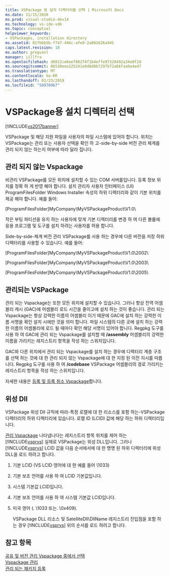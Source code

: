 ```yaml
---
title: VSPackage 용 설치 디렉터리를 선택 | Microsoft Docs
ms.date: 11/15/2016
ms.prod: visual-studio-dev14
ms.technology: vs-ide-sdk
ms.topic: conceptual
helpviewer_keywords:
- VSPackages, installation directory
ms.assetid: 01fbbb5b-f747-446c-afe0-2a081626a945
caps.latest.revision: 18
ms.author: gregvanl
manager: jillfra
ms.openlocfilehash: d8812ce6eef882f4f1b4effe97320492a34e0f2d
ms.sourcegitcommit: 8b538eea125241e9d6d8b7297b72a66faa9a4a47
ms.translationtype: MT
ms.contentlocale: ko-KR
ms.lasthandoff: 01/23/2019
ms.locfileid: "58970967"
---
```

# <a name="choosing-the-installation-directory-for-a-vspackage"></a>VSPackage용 설치 디렉터리 선택
[!INCLUDE[vs2017banner](../../includes/vs2017banner.md)]

VSPackage 및 해당 지원 파일을 사용자의 파일 시스템에 있어야 합니다. 위치는 VSPackage는 관리 또는 사용자 선택을 확인 하 고-side-by-side 버전 관리 체계를 관리 되지 않는 하는지 여부에 따라 달라 집니다.  
  
## <a name="unmanaged-vspackages"></a>관리 되지 않는 Vspackage  
 비관리 VSPackage를 모든 위치에 설치할 수 있는 COM 서버를입니다. 등록 정보 위치를 정확 하 게 반영 해야 합니다. 설치 관리자 사용자 인터페이스 (UI) ProgramFilesFolder Windows Installer 속성의 하위 디렉터리와 같이 기본 위치를 제공 해야 합니다. 예를 들어:  
  
 [ProgramFilesFolder]MyCompany\MyVSPackageProduct\V1.0\  
  
 작은 부팅 파티션을 유지 하는 사용자에 맞게 기본 디렉터리를 변경 하 여 다른 볼륨에 응용 프로그램 및 도구를 설치 하려는 사용자를 허용 합니다.  
  
 Side-by-side-체계 버전 관리 VSPackage를 사용 하는 경우에 다른 버전을 저장 하위 디렉터리를 사용할 수 있습니다. 예를 들어:  
  
 [ProgramFilesFolder]MyCompany\MyVSPackageProduct\V1.0\2002\  
  
 [ProgramFilesFolder]MyCompany\MyVSPackageProduct\V1.0\2003\  
  
 [ProgramFilesFolder]MyCompany\MyVSPackageProduct\V1.0\2005\  
  
## <a name="managed-vspackages"></a>관리되는 VSPackage  
 관리 되는 Vspackage는 또한 모든 위치에 설치할 수 있습니다. 그러나 항상 전역 어셈블리 캐시 (GAC)에 어셈블리 로드 시간을 줄이고에 설치 하는 것이 좋습니다. 관리 되는 Vspackage는 항상 강력한 이름의 어셈블리 이기 때문에 GAC에 설치 하는 강력한 이름 서명을 확인 설치 시에만 것을 의미 합니다. 파일 시스템의 다른 곳에 설치 하는 강력한 이름의 어셈블리에 로드 될 때마다 확인 해당 서명이 있어야 합니다. Regpkg 도구를 사용 하 여 GAC에 관리 되는 Vspackage를 설치할 때 **/assembly** 어셈블리의 강력한 이름을 가리키는 레지스트리 항목을 작성 하는 스위치입니다.  
  
 GAC와 다른 위치에서 관리 되는 Vspackage를 설치 하는 경우에 디렉터리 계층 구조를 선택 하는 것에 대 한 관리 되지 않는 Vspackage에 대 한 지정 된 이전 지시를 따릅니다. Regpkg 도구를 사용 하 여 **/codebase** VSPackage 어셈블리의 경로 가리키는 레지스트리 항목을 작성 하는 스위치입니다.  
  
 자세한 내용은 [등록 및 등록 취소 Vspackage](../../extensibility/registering-and-unregistering-vspackages.md)합니다.  
  
## <a name="satellite-dlls"></a>위성 Dll  
 VSPackage 위성 Dll 규칙에 따라-특정 로캘에 대 한 리소스를 포함 하는-VSPackage 디렉터리의 하위 디렉터리에 있습니다. 로캘 ID (LCID) 값에 해당 하는 하위 디렉터리입니다.  
  
 [관리 Vspackage](../../extensibility/managing-vspackages.md) 나타냅니다는 레지스트리 항목 위치를 제어 하는 [!INCLUDE[vsprvs](../../includes/vsprvs-md.md)] 실제로 VSPackage는 위성 DLL입니다. 그러나 [!INCLUDE[vsprvs](../../includes/vsprvs-md.md)] LCID 값을 다음 순서에서에 대 한 명명 된 하위 디렉터리에 위성 DLL을 로드 하려고 합니다.  
  
1. 기본 LCID (VS LCID 영어에 대 한 예를 들어 \1033)  
  
2. 기본 보조 언어를 사용 하 여 LCID 기본값입니다.  
  
3. 시스템 기본값 LCID입니다.  
  
4. 기본 보조 언어를 사용 하 여 시스템 기본값 LCID입니다.  
  
5. 미국 영어 (. \1033 또는. \0x409).  
  
   VSPackage DLL 리소스 및 SatelliteDll\DllName 레지스트리 진입점을 포함 하는 경우 [!INCLUDE[vsprvs](../../includes/vsprvs-md.md)] 위의 순서를 로드 하려고 합니다.  
  
## <a name="see-also"></a>참고 항목  
 [공유 및 버전 관리 Vspackage 중에서 선택](../../extensibility/choosing-between-shared-and-versioned-vspackages.md)   
 [Vspackage 관리](../../extensibility/managing-vspackages.md)   
 [관리 되는 패키지 등록](http://msdn.microsoft.com/f69e0ea3-6a92-4639-8ca9-4c9c210e58a1)
